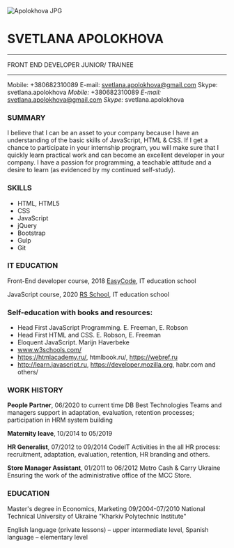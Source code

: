![Apolokhova JPG](https://i.imgur.com/8VvhUMB.jpg)

# SVETLANA APOLOKHOVA
___
FRONT END DEVELOPER JUNIOR/ TRAINEE
___
Mobile: +380682310089
E-mail: svetlana.apolokhova@gmail.com 
Skype: svetlana.apolokhova
_Mobile:_ +380682310089
_E-mail:_ svetlana.apolokhova@gmail.com 
_Skype:_ svetlana.apolokhova

### SUMMARY
I believe that I can be an asset to your company because I have an understanding of the basic skills of JavaScript, HTML & CSS. If I get a chance to participate in your internship program, you will make sure that I quickly learn practical work and can become an excellent developer in your company. I have a passion for programming, a teachable attitude and a desire to learn (as evidenced by my continued self-study).

### SKILLS
*	HTML, HTML5
*	CSS
*	JavaScript
*	jQuery
*	Bootstrap
*	Gulp
*	Git

### IT EDUCATION

Front-End developer course, 2018
[EasyCode](www.easycode.school), IT education school

JavaScript course, 2020
[RS School](https://rs.school/), IT education school

### Self-education with books and resources:
 
*	Head First JavaScript Programming. E. Freeman, E. Robson
*	Head First HTML and CSS. E. Robson, E. Freeman
*	Eloquent JavaScript. Marijn Haverbeke
*	www.w3schools.com/
*	https://htmlacademy.ru/, htmlbook.ru/, https://webref.ru
*	http://learn.javascript.ru, https://developer.mozilla.org, 
	habr.com and others/ 
 
### WORK HISTORY

__People Partner__, 06/2020 to current time
DB Best Technologies
Teams and managers support in adaptation, evaluation, retention processes; participation in HRM system building

__Maternity leave__, 10/2014 to 05/2019

__HR Generalist__, 07/2012 to 09/2014
CodeIT 
Activities in the all HR process: recruitment, adaptation, evaluation, retention, HR branding and others.
 
__Store Manager Assistant__, 01/2011 to 06/2012
Metro Cash & Carry Ukraine 
Ensuring the work of the administrative office of the MCC Store.

### EDUCATION

Master's degree in Economics, Marketing 09/2004-07/2010 
National Technical University of Ukraine "Kharkiv Polytechnic Institute"

English language (private lessons) – upper intermediate level,
Spanish language – elementary level
